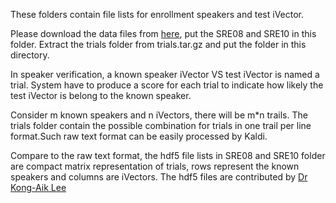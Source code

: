 These folders contain file lists for enrollment speakers and test iVector. 

Please download the data files from [here](https://www.dropbox.com/s/p8enj5x7b373n69/ka.tar.gz?dl=0), put the SRE08 and SRE10 in this folder. Extract the trials folder from trials.tar.gz and put the folder in this directory.

In speaker verification, a known speaker iVector VS test iVector is named a trial. System have to produce a score for each trial to indicate how likely the test iVector is belong to the known speaker.

Consider m known speakers and n iVectors, there will be m*n trails. The trials folder contain the possible combination for trials in one trail per line format.Such raw text format can be easily processed by Kaldi. 


Compare to the raw text format, the hdf5 file lists in SRE08 and SRE10 folder are compact matrix representation of trials, rows represent the known speakers and columns are iVectors. The hdf5 files are contributed by [Dr Kong-Aik Lee](http://www1.i2r.a-star.edu.sg/~kalee/)


